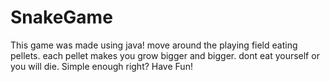 # SnakeGame
This game was made using java!
move around the playing field eating pellets.
each pellet makes you grow bigger and bigger.
dont eat yourself or you will die.
Simple enough right? Have Fun!
